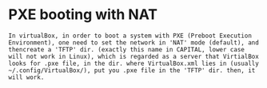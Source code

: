 # PXE booting with NAT
    In virtualBox, in order to boot a system with PXE (Preboot Execution Environment), one need to set the network in 'NAT' mode (default), and thencreate a 'TFTP' dir. (exactly this name in CAPITAL, lower case will not work in Linux), which is regarded as a server that VirtialBox looks for .pxe file, in the dir. where VirtualBox.xml lies in (usually ~/.config/VirtualBox/), put you .pxe file in the 'TFTP' dir. then, it will work.
